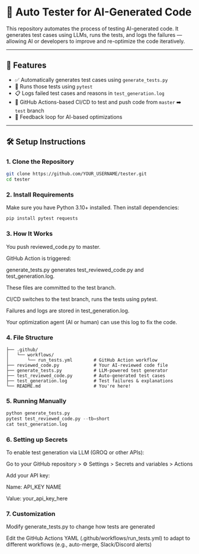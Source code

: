 # 🧪 Auto Tester for AI-Generated Code

This repository automates the process of testing AI-generated code. It generates test cases using LLMs, runs the tests, and logs the failures — allowing AI or developers to improve and re-optimize the code iteratively.

---

## 🚀 Features

- ✅ Automatically generates test cases using `generate_tests.py`
- 🧪 Runs those tests using `pytest`
- 📋 Logs failed test cases and reasons in `test_generation.log`
- 🔁 GitHub Actions-based CI/CD to test and push code from `master` ➡️ `test` branch
- 🧠 Feedback loop for AI-based optimizations

---

## 🛠️ Setup Instructions

### 1. Clone the Repository

```bash
git clone https://github.com/YOUR_USERNAME/tester.git
cd tester
```

### 2. Install Requirements
Make sure you have Python 3.10+ installed. Then install dependencies:
```python
pip install pytest requests
```

### 3. How It Works
You push reviewed_code.py to master.

GitHub Action is triggered:

generate_tests.py generates test_reviewed_code.py and test_generation.log.

These files are committed to the test branch.

CI/CD switches to the test branch, runs the tests using pytest.

Failures and logs are stored in test_generation.log.

Your optimization agent (AI or human) can use this log to fix the code.


### 4. File Structure

```.
├── .github/
│   └── workflows/
│       └── run_tests.yml        # GitHub Action workflow
├── reviewed_code.py             # Your AI-reviewed code file
├── generate_tests.py            # LLM-powered test generator
├── test_reviewed_code.py        # Auto-generated test cases
├── test_generation.log          # Test failures & explanations
└── README.md                    # You're here!

```
### 5. Running Manually
``` python
python generate_tests.py
pytest test_reviewed_code.py --tb=short
cat test_generation.log
```
### 6. Setting up Secrets
To enable test generation via LLM (GROQ or other APIs):

Go to your GitHub repository > ⚙️ Settings > Secrets and variables > Actions

Add your API key:

Name: API_KEY NAME

Value: your_api_key_here

### 7. Customization
Modify generate_tests.py to change how tests are generated

Edit the GitHub Actions YAML (.github/workflows/run_tests.yml) to adapt to different workflows (e.g., auto-merge, Slack/Discord alerts)

